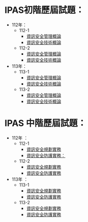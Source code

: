 # IPAS初階歷屆試題：
- 112年：
  - 112-1
    - [資訊安全管理概論](https://docs.google.com/forms/d/1yALXc7bFXJBKHajX8yJ5TSBRXLhr61hx5-Fr4ZyByYc/edit)
    - [資訊安全技術概論](https://docs.google.com/forms/d/1baZFjeVec9N5u20CLmjYYXFKS18983CRR6ey-jYtkbQ/edit)
  - 112-2
    - [資訊安全管理概論](https://docs.google.com/forms/d/1px8j55aJ4Lutns9obuMhBcpKuHKhLu8v3aKQ8QFV0F4/edit)
    - [資訊安全技術概論](https://docs.google.com/forms/d/1BUnE31hnNonTFxE8mVAXpqYonR1gIhIchM67lPfc594/edit)
- 113年：
  - 113-1
    - [資訊安全管理概論](https://docs.google.com/forms/d/1_UYWYQ-75Lbiz9v_ngVh6AmJHU0UAe56pI4qsARFdHk/edit)
    - [資訊安全技術概論](https://docs.google.com/forms/d/1mAFP35TaJa5EVQf_spSGmFSAlvNZDV4cMuspQaAdDdE/edit)
  - 113-2
    - [資訊安全管理概論](https://docs.google.com/forms/d/1Atvni7MNwMNU06KfQaUVV7KRv81ZZbRDEAUJqTM57hA/edit)
    - [資訊安全技術概論](https://docs.google.com/forms/d/1fRnqb-smrhR4MoXAvM1O6LfXxgV7-cGHrkpeeCrRw1o/edit)

# IPAS 中階歷屆試題：
- 112年 ：
  - 112-1
    - [資訊安全規劃實務](https://docs.google.com/forms/d/1ktbraRtAvUHI9NIrPJmE1LbYfltcBhJXw4ByKaTi3yQ/edit)
    - [資訊安全防護實務：](https://docs.google.com/forms/d/1yv5loYKdjfPOOFYonE2TcwQiIVC30rElVRMgdsjrd6k/edit)
  - 112-2
    - [資訊安全規劃實務](https://docs.google.com/forms/d/1--98B_1l_ZT4ngPEegQGFgTVycxiKx875IOAHzM7ZF0/edit)
    - [資訊安全防護實務](https://docs.google.com/forms/d/17MN3runuTJq6qGVPE2pg8qlMLO2ps2S22lrGwRo9t9Q/edit)
- 113年 ：
  - 113-1
    - [資訊安全規劃實務](https://docs.google.com/forms/d/1_KQcYQ3ExpzMr4EbdvOJCm9s_dSa5L-YHq1fbJVtczw/edit)
    - [資訊安全防護實務](https://docs.google.com/forms/d/1nWE9DcMNARUX7JcLj0QUsi2HxkIa3-mSvIFZCIAdOF4/edit)
  - 113-2
    - [資訊安全規劃實務](https://docs.google.com/forms/d/1i8mjwuVLhWP8EZKe2UVFMdbnAydasMI4j6RmrxFZy2U/edit)
    - [資訊安全防護實務](https://docs.google.com/forms/d/1AcaM2TZYzgngCi3lNN5nWNpcFvaafyNiSRceMEyWoaw/edit)

